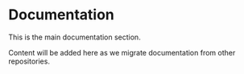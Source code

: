 # Documentation

This is the main documentation section.

Content will be added here as we migrate documentation from other repositories.